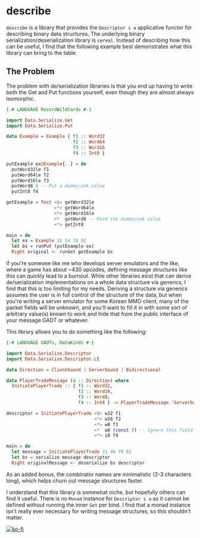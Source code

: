 # describe

`describe` is a library that provides the `Descriptor s a` applicative functor for describing binary data structures. The underlying binary serialization/deserialization library is `cereal`. Instead of describing how this can be useful, I find that the following example best demonstrates what this library can bring to the table.

## The Problem

The problem with de/serialization libraries is that you end up having to write both the Get and Put functions yourself, even though they are almost always isomorphic.

```hs
{-# LANGUAGE RecordWildCards #-}

import Data.Serialize.Get
import Data.Serialize.Put

data Example = Example { f1 :: Word32
                         f2 :: Word64
                         f3 :: Word16
                         f4 :: Int8 }

putExample ex@Example{..} = do
  putWord32le f1
  putWord64le f2
  putWord16le f3
  putWord8 0 -- Put a dummy/unk value
  putInt8 f4

getExample = Test <$> getWord32le
                  <*> getWord64le
                  <*> getWord16le
                  <*  getWord8 -- Read the dummy/unk value
                  <*> getInt8

main = do
  let ex = Example 31 54 78 92
  let bs = runPut (putExample ex)
  Right original <- runGet getExample bs
```

If you're someone like me who develops server emulators and the like, where a game has about ~430 opcodes, defining message structures like this can quickly lead to a burnout. While other libraries exist that can derive de/serialization implementations on a whole data structure via generics, I find that this is too limiting for my needs. Deriving a structure via generics assumes the user is in full control of the structure of the data, but when you're writing a server emulator for some Korean MMO client, many of the packet fields will be unknown, and you'll want to fill it in with some sort of arbitrary value(s) known to work and hide that from the public interface of your message GADT or whatever.

This library allows you to do something like the following:

```hs
{-# LANGUAGE GADTs, DataKinds #-}

import Data.Serialize.Descriptor
import Data.Serialize.Descriptor.LE

data Direction = Clientbound | Serverbound | Bidirectional

data PlayerTradeMessage (a :: Direction) where
  InitiatePlayerTrade :: { f1 :: Word32,
                           f2 :: Word16,
                           f3 :: Word8,
                           f4 :: Int8 } -> PlayerTradeMessage 'Serverbound

descriptor = InitiatePlayerTrade <$> w32 f1
                                 <*> w16 f2
                                 <*> w8 f3
                                 <*  w8 (const 0) -- Ignore this field when deserializing, and put a '0' during serialization.
                                 <*> i8 f4

main = do
  let message = InitiatePlayerTrade 31 46 79 81
  let bs = serialize message descriptor
  Right originalMessage <- deserialize bs descriptor
```

As an added bonus, the combinator names are minimalistic (2-3 characters long), which helps churn out message structures faster.

I understand that this library is somewhat niche, but hopefully others can find it useful. There is no `Monad` instance for `Descriptor s a` as it cannot be defined without running the inner `Get` per bind. I find that a monad instance isn't really ever necessary for writing message structures, so this shouldn't matter.

[![ko-fi](https://www.ko-fi.com/img/githubbutton_sm.svg)](https://ko-fi.com/Y8Y1WWTU)
